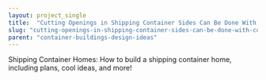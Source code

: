 ```yaml
---
layout: project_single
title:  "Cutting Openings in Shipping Container Sides Can Be Done With Common Tools"
slug: "cutting-openings-in-shipping-container-sides-can-be-done-with-common-tools"
parent: "container-buildings-design-ideas"
---
```

Shipping Container Homes: How to build a shipping container home, including plans, cool ideas, and more!